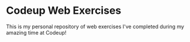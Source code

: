  # Codeup Web Exercises

 This is my personal repository of web exercises
 I've completed during my amazing time at Codeup!
